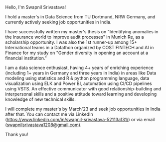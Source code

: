 Hello, I'm Swapnil Srivastava!<br />

I hold a master's in Data Science from TU Dortmund, NRW Germany, and currently actively seeking job opportunities in India.

I have successfully written my master's thesis on "Identifying anomalies in the Insurance world to improve audit processes" in Munich Re, as a scholarship opportunity. I was also the 1st runner-up among 15+ International teams in a Datathon organized by COST FINTECH and AI in Finance for my study on "Gender diversity in opening an account at a financial institution."

I am a data science enthusiast, having 4+ years of enriching experience (including 1+ years in Germany and three years in India) in areas like Data modeling using statistics and R & python programming language, data visualization using ELK and Power BI, automation using CI/CD pipelines using VSTS. An effective communicator with good relationship-building and interpersonal skills and a positive attitude toward learning and developing knowledge of new technical skills.

I will complete my master's by March'23 and seek job opportunities in India after that. You can contact me via LinkedIn  (https://www.linkedin.com/in/swapnil-srivastava-52113a131/) or via email (swapnilsrivastava1208@gmail.com).

Thank you!


<!---
Swapnil-1208/Swapnil-1208 is a ✨ special ✨ repository because its `README.md` (this file) appears on your GitHub profile.
You can click the Preview link to take a look at your changes.
--->
